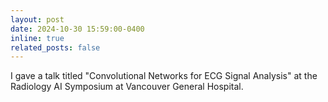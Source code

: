 ```yaml
---
layout: post
date: 2024-10-30 15:59:00-0400
inline: true
related_posts: false
---
```


I gave a talk titled "Convolutional Networks for ECG Signal Analysis" at the Radiology AI Symposium at Vancouver General Hospital.

